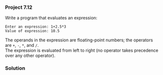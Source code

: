 ### Project 7.12
Write a program that evaluates an expression:
```
Enter an expression: 1+2.5*3
Value of expression: 10.5
```
The operands in the expression are floating-point numbers; the operators are `+`, `-`, `*`, and `/`.  
The expression is evaluated from left to right (no operator takes precedence over any other operator).
### Solution


